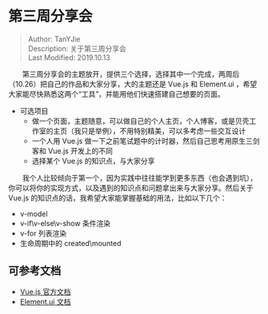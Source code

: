 # 第三周分享会
> Author: TanYJie  
> Description: 关于第三周分享会   
> Last Modified: 2019.10.13

&emsp;&emsp;第三周分享会的主题放开，提供三个选择，选择其中一个完成，两周后（10.26）把自己的作品和大家分享，大的主题还是 Vue.js 和 Element.ui ，希望大家能尽快熟悉这两个“工具”，并能用他们快速搭建自己想要的页面。

* 可选项目
  * 做一个页面，主题随意，可以做自己的个人主页，个人博客，或是贝壳工作室的主页（我只是举例），不用特别精美，可以多考虑一些交互设计
  * 一个人用 Vue.js 做一下之前笔试题中的计时器，然后自己思考用原生三剑客和 Vue.js 开发上的不同
  * 选择某个 Vue.js 的知识点，与大家分享  


&emsp;&emsp;我个人比较倾向于第一个，因为实践中往往能学到更多东西（也会遇到坑），你可以将你的实现方式，以及遇到的知识点和问题拿出来与大家分享。然后关于 Vue.js 的知识点的话，我希望大家能掌握基础的用法，比如以下几个：

* v-model
* v-if\v-else\v-show 条件渲染
* v-for 列表渲染
* 生命周期中的 created\mounted


## 可参考文档
* [Vue.js 官方文档](https://cn.vuejs.org/v2/guide/)
* [Element.ui 文档](https://element.eleme.cn/#/zh-CN/component/installation)
